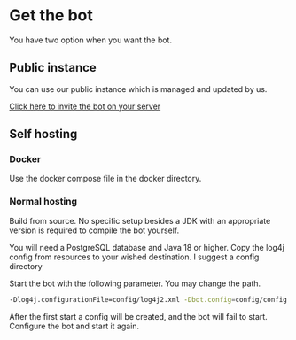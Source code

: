 # Get the bot

You have two option when you want the bot.

## Public instance
You can use our public instance which is managed and updated by us.

[Click here to invite the bot on your server](https://discord.com/api/oauth2/authorize?client_id=871322553698906142&permissions=1342532672&scope=bot%20applications.commands)

## Self hosting

### Docker
Use the docker compose file in the docker directory.

### Normal hosting
Build from source. No specific setup besides a JDK with an appropriate version is required to compile the bot yourself.

You will need a PostgreSQL database and Java 18 or higher. Copy the log4j config from resources to your wished
destination. I suggest a config directory

Start the bot with the following parameter. You may change the path.

``` sh
-Dlog4j.configurationFile=config/log4j2.xml -Dbot.config=config/config.json
```

After the first start a config will be created, and the bot will fail to start. Configure the bot and start it again.
